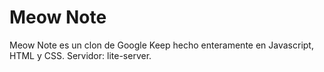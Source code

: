 # Meow Note
Meow Note es un clon de Google Keep hecho enteramente en Javascript, HTML y CSS. Servidor: lite-server.
